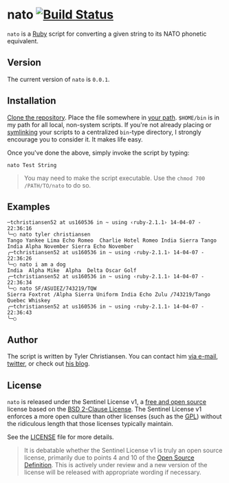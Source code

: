 # nato [![Build Status](https://travis-ci.org/supertylerc/nato.svg?branch=master)](https://travis-ci.org/supertylerc/nato)

`nato` is a [Ruby][1] script for converting a given string to its NATO
phonetic equivalent.

## Version

The current version of `nato` is `0.0.1`.

## Installation

[Clone the repository][2].  Place the file somewhere in [your path][3].
`$HOME/bin` is in my path for all local, non-system scripts.  If you're
not already placing or [symlinking][4] your scripts to a centralized
`bin`-type directory, I strongly encourage you to consider it.  It makes
life easy.

Once you've done the above, simply invoke the script by typing:

```
nato Test String
```

> You may need to make the script executable.  Use the 
> `chmod 700 /PATH/TO/nato` to do so.

## Examples

```
─tchristiansen52 at us160536 in ~ using ‹ruby-2.1.1› 14-04-07 - 22:36:16
╰─○ nato tyler christiansen
Tango Yankee Lima Echo Romeo  Charlie Hotel Romeo India Sierra Tango
India Alpha November Sierra Echo November
╭─tchristiansen52 at us160536 in ~ using ‹ruby-2.1.1› 14-04-07 - 22:36:26
╰─○ nato i am a dog
India  Alpha Mike  Alpha  Delta Oscar Golf
╭─tchristiansen52 at us160536 in ~ using ‹ruby-2.1.1› 14-04-07 - 22:36:34
╰─○ nato SF/ASUIEZ/743219/TQW
Sierra Foxtrot /Alpha Sierra Uniform India Echo Zulu /743219/Tango
Quebec Whiskey
╭─tchristiansen52 at us160536 in ~ using ‹ruby-2.1.1› 14-04-07 - 22:36:43
╰─○
```

## Author

The script is written by Tyler Christiansen.  You can contact him <a
href="mailto:tyler@oss-stack.io?GitHub - nato">via e-mail</a>,
[twitter][5], or check out [his blog][6].

## License

`nato` is released under the Sentinel License v1, a [free and open
source][7] license based on the [BSD 2-Clause License][8].  The Sentinel
License v1 enforces a more open culture than other licenses (such as the
[GPL][9]) without the ridiculous length that those licenses typically
maintain.

See the [LICENSE][10] file for more details.

> It is debatable whether the Sentinel License v1 is truly an open
> source license, primarily due to points 4 and 10 of the [Open Source
> Definition][7].  This is actively under review and a new version of
> the license will be released with appropriate wording if necessary.

[1]: https://www.ruby-lang.org/en/ "Ruby Language Home"
[2]: http://git-scm.com/book/en/Git-Basics-Getting-a-Git-Repository#Cloning-an-Existing-Repository "Clone an Existing Repository"
[3]: http://www.tech-recipes.com/rx/2621/os_x_change_path_environment_variable/ "Modify OS X Path"
[4]: http://gigaom.com/2011/04/27/how-to-create-and-use-symlinks-on-a-mac/ "Symlinking for Mac Users"
[5]: https://twitter.com/oss_stack "Tyler Christiansen's Twitter"
[6]: http://oss-stack.io/ "The Operations Supporting Systems Stack"
[7]: http://opensource.org/osd "Open Source Definition"
[8]: http://opensource.org/licenses/BSD-2-Clause "BSD 2-Clause Definition"
[9]: http://opensource.org/licenses/gpl-license "GPL Licenses"
[10]: LICENSE "Sentinel License v1"

